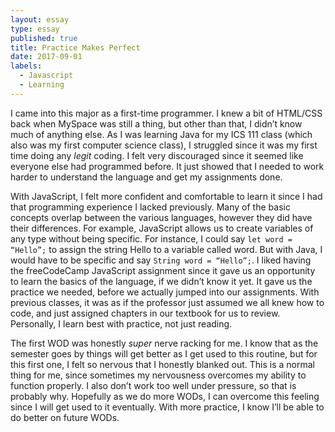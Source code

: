 ```yaml
---
layout: essay
type: essay
published: true
title: Practice Makes Perfect
date: 2017-09-01
labels:
  - Javascript
  - Learning
---
```


I came into this major as a first-time programmer. I knew a bit of HTML/CSS back when MySpace was still a thing, but other than that, I didn’t know much of anything else. As I was learning Java for my ICS 111 class (which also was my first computer science class), I struggled since it was my first time doing any *legit* coding. I felt very discouraged since it seemed like everyone else had programmed before. It just showed that I needed to work harder to understand the language and get my assignments done. 

With JavaScript, I felt more confident and comfortable to learn it since I had that programming experience I lacked previously. Many of the basic concepts overlap between the various languages, however they did have their differences. For example, JavaScript allows us to create variables of any type without being specific. For instance, I could say ```let word = “Hello”;``` to assign the string Hello to a variable called word. But with Java, I would have to be specific and say ```String word = “Hello”;```. I liked having the freeCodeCamp JavaScript assignment since it gave us an opportunity to learn the basics of the language, if we didn’t know it yet. It gave us the practice we needed, before we actually jumped into our assignments. With previous classes, it was as if the professor just assumed we all knew how to code, and just assigned chapters in our textbook for us to review. Personally, I learn best with practice, not just reading.

The first WOD was honestly *super* nerve racking for me. I know that as the semester goes by things will get better as I get used to this routine, but for this first one, I felt so nervous that I honestly blanked out. This is a normal thing for me, since sometimes my nervousness overcomes my ability to function properly. I also don’t work too well under pressure, so that is probably why. Hopefully as we do more WODs, I can overcome this feeling since I will get used to it eventually. With more practice, I know I’ll be able to do better on future WODs. 

